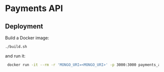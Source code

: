 # Payments API

## Deployment

Build a Docker image:

```bash
./build.sh
```

and run it:

```bash
 docker run -it --rm -r 'MONGO_URI=<MONGO_URI>' -p 3000:3000 payments_api:3a1903d
 ```